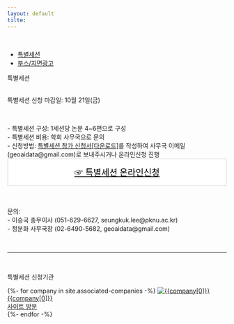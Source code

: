 ```yaml
---
layout: default
tilte:
---
```


<style>
.button {
    display: block;
    background-color: white;
    border: 1px solid;
    border-width: 2px;
    border-color: #eae5e5;
    color: black;
    text-align: center;
    padding: 15px 20px;
    font-family: 'Noto Sans','맑은 고딕','Malgun Gothic',Arial,Helvetica,sans-serif,Lucida,'Grande','Microsoft YaHei','Hiragino Sans GB', 'SimSun', 'Meiryo';
    font-size: 20px;
}
</style>

<br>
<div class="gaybar__container">
  <ul>
    <li><a href="../특별세션"> 특별세션 </a></li>
    <li><a href="../부스및지면광고"> 부스/지면광고 </a></li>
  </ul>
</div>

<div class="gayheader">
  <span>특별세션</span>
  <div></div>
</div>

<br>

<p>
특별세션 신청 마감일: 10월 21일(금)
</p>

<br>
<p>
- 특별셰션 구성: 1세션당 논문 4~6편으로 구성<br>
- 특별세션 비용: 학회 사무국으로 문의<br>
- 신청방법: <a href="https://drive.google.com/uc?export=download&id=1F_PHL3lbaALKcAQinbjN0hf4mZrUrn3Y" target="_blank" download>특별세션 참가 신청서[다운로드]</a>를 작성하여 사무국 이메일(geoaidata@gmail.com)로 보내주시거나 온라인신청 진행<br>
<a href="https://naver.me/5x0Mn5vs" target="_blank" class="button">☞ 특별세션 온라인신청</a><br>

<!-- <hr>
<br>
<a href="https://www.google.com" class="button">☞ 특별세션 초록접수 템플릿(*.xls)</a><br>
</p>

<p class="h6">
*특별세션 초록접수는 아래 엑셀파일을 다운로드 받아 정보를 입력한 후, 사무국 이메일(geoaidata@gmail.com)로 발송
</p> -->

<p class="h6">
<br>
문의:<br>
- 이승국 총무이사 (051-629-6627, seungkuk.lee@pknu.ac.kr)<br>
- 정분화 사무국장 (02-6490-5682, geoaidata@gmail.com)<br>
</p>
<br>
<hr>

<br>
<p class="h4">
특별세션 신청기관
</p>

<div>
{%- for company in site.associated-companies -%}
<a href="{{company[1]}}" target="_blank" class="associated-company">
<img src="../assets/img/참여기업/{{company[0]}}.png" alt="{{company[0]}}" title="hover text">
<div>
<span class="text">{{company[0]}}<br>사이트 방문</span>
</div>
</a>
{%- endfor -%}
</div>
